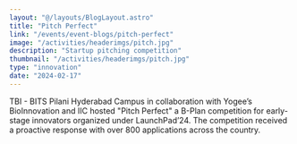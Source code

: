 ```yaml
---
layout: "@/layouts/BlogLayout.astro"
title: "Pitch Perfect"
link: "/events/event-blogs/pitch-perfect"
image: "/activities/headerimgs/pitch.jpg"
description: "Startup pitching competition"
thumbnail: "/activities/headerimgs/pitch.jpg"
type: "innovation"
date: "2024-02-17"
---
```

TBI - BITS Pilani Hyderabad Campus in collaboration with Yogee’s BioInnovation and IIC hosted "Pitch Perfect" a B-Plan competition for early-stage innovators organized under LaunchPad’24. The competition received a proactive response with over 800 applications across the country.